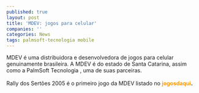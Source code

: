 ```yaml
---
published: true
layout: post
title: 'MDEV: jogos para celular'
companies: ''
categories: News
tags: palmsoft-tecnologia mobile
---
```

MDEV é uma distribuidora
 e desenvolvedora
 de jogos para celular
 genuinamente brasileira. A MDEV é do estado de Santa Catarina, assim como a PalmSoft Tecnologia
, uma de suas parceiras.<br /><br />Rally dos Sertões 2005
 é o primeiro jogo da MDEV listado no <span style="font-weight: bold; color: rgb(255, 153, 0);" class="jogosDaqui">jogosdaqui</span><span style="font-weight: bold; color: rgb(255, 153, 0);"></span><span style="font-weight: bold;">.</span><br /><span style="font-weight: bold;"></span>
